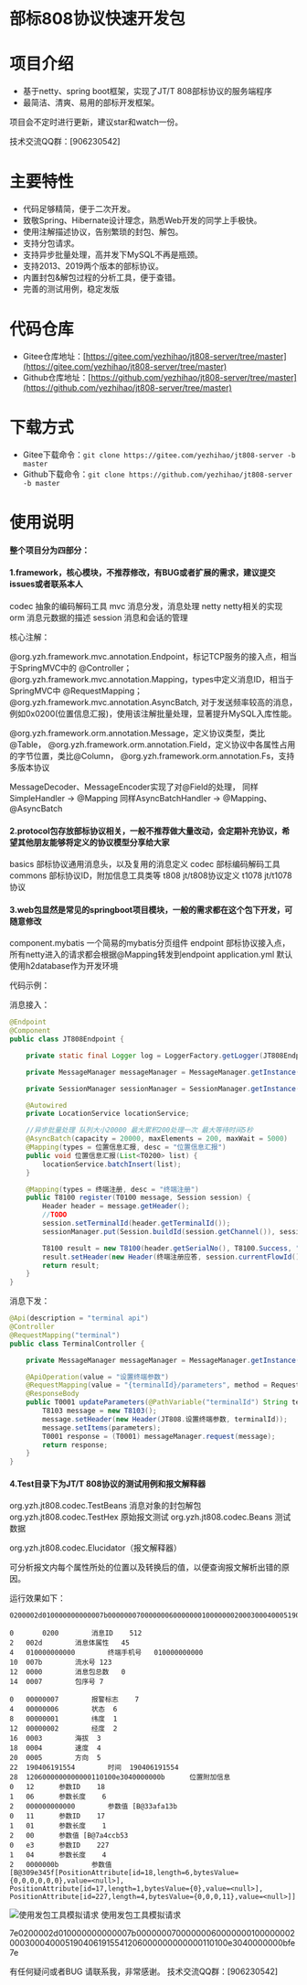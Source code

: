 部标808协议快速开发包
===============
# 项目介绍
* 基于netty、spring boot框架，实现了JT/T 808部标协议的服务端程序
* 最简洁、清爽、易用的部标开发框架。

项目会不定时进行更新，建议star和watch一份。

技术交流QQ群：[906230542]

# 主要特性
* 代码足够精简，便于二次开发。
* 致敬Spring、Hibernate设计理念，熟悉Web开发的同学上手极快。
* 使用注解描述协议，告别繁琐的封包、解包。
* 支持分包请求。
* 支持异步批量处理，高并发下MySQL不再是瓶颈。
* 支持2013、2019两个版本的部标协议。
* 内置封包&解包过程的分析工具，便于查错。
* 完善的测试用例，稳定发版

# 代码仓库
 * Gitee仓库地址：[https://gitee.com/yezhihao/jt808-server/tree/master](https://gitee.com/yezhihao/jt808-server/tree/master)
 * Github仓库地址：[https://github.com/yezhihao/jt808-server/tree/master](https://github.com/yezhihao/jt808-server/tree/master)

# 下载方式
 * Gitee下载命令：`git clone https://gitee.com/yezhihao/jt808-server -b master`
 * Github下载命令：`git clone https://github.com/yezhihao/jt808-server -b master`


# 使用说明

#### 整个项目分为四部分：

#### 1.framework，核心模块，不推荐修改，有BUG或者扩展的需求，建议提交issues或者联系本人
 codec 抽象的编码解码工具 
 mvc 消息分发，消息处理
 netty netty相关的实现
 orm 消息元数据的描述
 session 消息和会话的管理
 
核心注解：

@org.yzh.framework.mvc.annotation.Endpoint，标记TCP服务的接入点，相当于SpringMVC中的 @Controller；
@org.yzh.framework.mvc.annotation.Mapping，types中定义消息ID，相当于SpringMVC中 @RequestMapping；
@org.yzh.framework.mvc.annotation.AsyncBatch, 对于发送频率较高的消息，例如0x0200(位置信息汇报)，使用该注解批量处理，显著提升MySQL入库性能。

@org.yzh.framework.orm.annotation.Message，定义协议类型，类比@Table，
@org.yzh.framework.orm.annotation.Field，定义协议中各属性占用的字节位置，类比@Column，
@org.yzh.framework.orm.annotation.Fs，支持多版本协议

MessageDecoder、MessageEncoder实现了对@Field的处理，
同样SimpleHandler -> @Mapping
同样AsyncBatchHandler -> @Mapping、@AsyncBatch 


#### 2.protocol包存放部标协议相关，一般不推荐做大量改动，会定期补充协议，希望其他朋友能够将定义的协议模型分享给大家
basics 部标协议通用消息头，以及复用的消息定义
codec 部标编码解码工具
commons 部标协议ID，附加信息工具类等
t808 jt/t808协议定义
t1078 jt/t1078协议

#### 3.web包显然是常见的springboot项目模块，一般的需求都在这个包下开发，可随意修改

component.mybatis 一个简易的mybatis分页组件
endpoint 部标协议接入点，所有netty进入的请求都会根据@Mapping转发到endpoint
application.yml 默认使用h2database作为开发环境

代码示例：

消息接入：
```java
@Endpoint
@Component
public class JT808Endpoint {

    private static final Logger log = LoggerFactory.getLogger(JT808Endpoint.class.getSimpleName());

    private MessageManager messageManager = MessageManager.getInstance();

    private SessionManager sessionManager = SessionManager.getInstance();

    @Autowired
    private LocationService locationService;

    //异步批量处理 队列大小20000 最大累积200处理一次 最大等待时间5秒
    @AsyncBatch(capacity = 20000, maxElements = 200, maxWait = 5000)
    @Mapping(types = 位置信息汇报, desc = "位置信息汇报")
    public void 位置信息汇报(List<T0200> list) {
        locationService.batchInsert(list);
    }

    @Mapping(types = 终端注册, desc = "终端注册")
    public T8100 register(T0100 message, Session session) {
        Header header = message.getHeader();
        //TODO
        session.setTerminalId(header.getTerminalId());
        sessionManager.put(Session.buildId(session.getChannel()), session);

        T8100 result = new T8100(header.getSerialNo(), T8100.Success, "test_token");
        result.setHeader(new Header(终端注册应答, session.currentFlowId(), header.getMobileNo()));
        return result;
    }
}
```

消息下发：
```java
@Api(description = "terminal api")
@Controller
@RequestMapping("terminal")
public class TerminalController {

    private MessageManager messageManager = MessageManager.getInstance();

    @ApiOperation(value = "设置终端参数")
    @RequestMapping(value = "{terminalId}/parameters", method = RequestMethod.POST)
    @ResponseBody
    public T0001 updateParameters(@PathVariable("terminalId") String terminalId, @RequestBody List<TerminalParameter> parameters) {
        T8103 message = new T8103();
        message.setHeader(new Header(JT808.设置终端参数, terminalId));
        message.setItems(parameters);
        T0001 response = (T0001) messageManager.request(message);
        return response;
    }
}
```
#### 4.Test目录下为JT/T 808协议的测试用例和报文解释器

org.yzh.jt808.codec.TestBeans 消息对象的封包解包
org.yzh.jt808.codec.TestHex 原始报文测试
org.yzh.jt808.codec.Beans 测试数据

org.yzh.jt808.codec.Elucidator（报文解释器）

可分析报文内每个属性所处的位置以及转换后的值，以便查询报文解析出错的原因。

运行效果如下：
```
0200002d010000000000007b000000070000000600000001000000020003000400051904061915541206000000000000110100e3040000000bfe

0       0200		消息ID	512
2	002d		消息体属性	45
4	010000000000		终端手机号	010000000000
10	007b		流水号	123
12	0000		消息包总数	0
14	0007		包序号	7

0	00000007		报警标志	7
4	00000006		状态	6
8	00000001		纬度	1
12	00000002		经度	2
16	0003		海拔	3
18	0004		速度	4
20	0005		方向	5
22	190406191554		时间	190406191554
28	1206000000000000110100e3040000000b		位置附加信息	
0	12		参数ID	18
1	06		参数长度	6
2	000000000000		参数值	[B@33afa13b
0	11		参数ID	17
1	01		参数长度	1
2	00		参数值	[B@7a4ccb53
0	e3		参数ID	227
1	04		参数长度	4
2	0000000b		参数值	[B@309e345f[PositionAttribute[id=18,length=6,bytesValue={0,0,0,0,0,0},value=<null>], PositionAttribute[id=17,length=1,bytesValue={0},value=<null>], PositionAttribute[id=227,length=4,bytesValue={0,0,0,11},value=<null>]]
```

![使用发包工具模拟请求](https://images.gitee.com/uploads/images/2019/0705/162745_9becaf08_670717.png)
使用发包工具模拟请求

7e0200002d010000000000007b000000070000000600000001000000020003000400051904061915541206000000000000110100e3040000000bfe7e

有任何疑问或者BUG 请联系我，非常感谢。
技术交流QQ群：[906230542]

